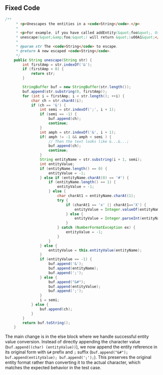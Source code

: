 ## Fixed Code
```java
/**
     * <p>Unescapes the entities in a <code>String</code>.</p>
     *
     * <p>For example, if you have called addEntity(&quot;foo&quot;, 0xA1),
     * unescape(&quot;&amp;foo;&quot;) will return &quot;\u00A1&quot;</p>
     *
     * @param str The <code>String</code> to escape.
     * @return A new escaped <code>String</code>.
     */
    public String unescape(String str) {
        int firstAmp = str.indexOf('&');
        if (firstAmp < 0) {
            return str;
        }

        StringBuffer buf = new StringBuffer(str.length());
        buf.append(str.substring(0, firstAmp));
        for (int i = firstAmp; i < str.length(); ++i) {
            char ch = str.charAt(i);
            if (ch == '&') {
                int semi = str.indexOf(';', i + 1);
                if (semi == -1) {
                    buf.append(ch);
                    continue;
                }
                int amph = str.indexOf('&', i + 1);
                if( amph != -1 && amph < semi ) {
                    // Then the text looks like &...&...;
                    buf.append(ch);
                    continue;
                }
                String entityName = str.substring(i + 1, semi);
                int entityValue;
                if (entityName.length() == 0) {
                    entityValue = -1;
                } else if (entityName.charAt(0) == '#') {
                    if (entityName.length() == 1) {
                        entityValue = -1;
                    } else {
                        char charAt1 = entityName.charAt(1);
                        try {
                            if (charAt1 == 'x' || charAt1=='X') {
                                entityValue = Integer.valueOf(entityName.substring(2), 16).intValue();
                            } else {
                                entityValue = Integer.parseInt(entityName.substring(1));
                            }
                        } catch (NumberFormatException ex) {
                            entityValue = -1;
                        }
                    }
                } else {
                    entityValue = this.entityValue(entityName);
                }
                if (entityValue == -1) {
                    buf.append('&');
                    buf.append(entityName);
                    buf.append(';');
                } else {
                    buf.append("&#");
                    buf.append(entityValue);
                    buf.append(';');
                }
                i = semi;
            } else {
                buf.append(ch);
            }
        }
        return buf.toString();
    }
```

The main change is in the else block where we handle successful entity value conversion. Instead of directly appending the character value (`buf.append((char) (entityValue))`), we now append the entity reference in its original form with `&#` prefix and `;` suffix (`buf.append("&#"); buf.append(entityValue); buf.append(';');`). This preserves the original entity format rather than converting it to the actual character, which matches the expected behavior in the test case.